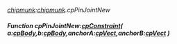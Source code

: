 _[chipmunk](../../modules/chipmunk/chipmunk-module.md):[chipmunk](../../modules/chipmunk/chipmunk-module.md).cpPinJointNew_
##### Function cpPinJointNew:[cpConstraint](../../modules/chipmunk/chipmunk-cpconstraint.md)( a:[cpBody](../../modules/chipmunk/chipmunk-cpbody.md),b:[cpBody](../../modules/chipmunk/chipmunk-cpbody.md),anchorA:[cpVect](../../modules/chipmunk/chipmunk-cpvect.md),anchorB:[cpVect](../../modules/chipmunk/chipmunk-cpvect.md) )
